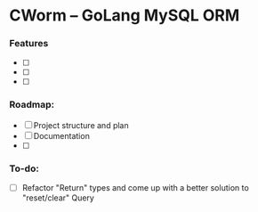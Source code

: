 # CWorm – GoLang MySQL ORM
### Features
* [ ]
* [ ]
* [ ]


### Roadmap:
- [ ] Project structure and plan
- [ ] Documentation
- [ ]


### To-do:
- [ ] Refactor "Return" types and come up with a better solution to "reset/clear" Query   
